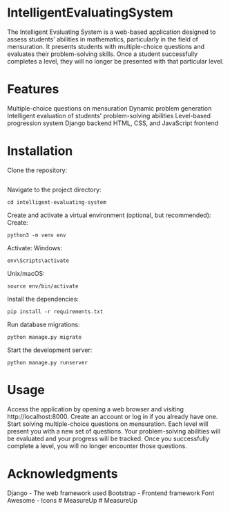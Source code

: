 # IntelligentEvaluatingSystem
The Intelligent Evaluating System is a web-based application designed to assess students' abilities in mathematics, particularly in the field of mensuration. It presents students with multiple-choice questions and evaluates their problem-solving skills. Once a student successfully completes a level, they will no longer be presented with that particular level.

# Features
Multiple-choice questions on mensuration
Dynamic problem generation
Intelligent evaluation of students' problem-solving abilities
Level-based progression system
Django backend
HTML, CSS, and JavaScript frontend

# Installation
Clone the repository: 
```
```
Navigate to the project directory: 
```
cd intelligent-evaluating-system
```
Create and activate a virtual environment (optional, but recommended):
Create: 
```
python3 -m venv env
```

Activate:
Windows:
```
env\Scripts\activate
```

Unix/macOS: 
```
source env/bin/activate
```
Install the dependencies: 
```
pip install -r requirements.txt
```
Run database migrations:
```
python manage.py migrate
```

Start the development server: 
```
python manage.py runserver
```

# Usage
Access the application by opening a web browser and visiting http://localhost:8000.
Create an account or log in if you already have one.
Start solving multiple-choice questions on mensuration.
Each level will present you with a new set of questions.
Your problem-solving abilities will be evaluated and your progress will be tracked.
Once you successfully complete a level, you will no longer encounter those questions.

# Acknowledgments
Django - The web framework used
Bootstrap - Frontend framework
Font Awesome - Icons
#   M e a s u r e U p 
 
 #   M e a s u r e U p 
 
 
